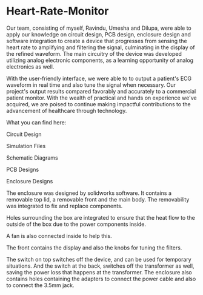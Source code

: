 # Heart-Rate-Monitor

Our team, consisting of myself, Ravindu, Umesha and Dilupa, were able to apply our knowledge on circuit design, PCB design, enclosure design and software integration to create a device that progresses from sensing the heart rate to amplifying and filtering the signal, culminating in the display of the refined waveform. The main circuitry of the device was developed utilizing analog electronic components, as a learning opportunity of analog electronics as well. 

With the user-friendly interface, we were able to to output a patient's ECG waveform in real time and also tune the signal when necessary. Our project's output results compared favorably and accurately to a commercial patient monitor. With the wealth of practical and hands on experience we've acquired, we are poised to continue making impactful contributions to the advancement of healthcare through technology.

What you can find here:

Circuit Design

Simulation Files

Schematic Diagrams

PCB Designs

Enclosure Designs

The enclosure was designed by solidworks software. It contains a removable top lid, a removable front and the main body. The removability was integrated to fix and 
replace components. 

Holes surrounding the
box are integrated to ensure that the heat flow to the outside of the
box due to the power components inside.

A fan is also connected inside to help this.

The front contains the display and also the
knobs for tuning the filters. 

The switch on top
switches off the device, and can be used for
temporary situations. And the switch at the
back, switches off the transformer as well, saving
the power loss that happens at the transformer.
The enclosure also contains holes containing the
adapters to connect the power cable and also to
connect the 3.5mm jack.
